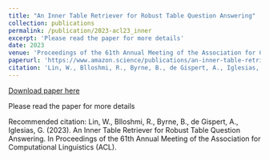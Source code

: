 ```yaml
---
title: "An Inner Table Retriever for Robust Table Question Answering"
collection: publications
permalink: /publication/2023-acl23_inner
excerpt: 'Please read the paper for more details'
date: 2023
venue: 'Proceedings of the 61th Annual Meeting of the Association for Computational Linguistics (ACL)'
paperurl: 'https://www.amazon.science/publications/an-inner-table-retriever-for-robust-table-question-answering'
citation: 'Lin, W., Blloshmi, R., Byrne, B., de Gispert, A., Iglesias, G. (2023). An Inner Table Retriever for Robust Table Question Answering. In Proceedings of the 61th Annual Meeting of the Association for Computational Linguistics (ACL).'
---
```


<a href='https://www.amazon.science/publications/an-inner-table-retriever-for-robust-table-question-answering'>Download paper here</a>

Please read the paper for more details

Recommended citation: Lin, W., Blloshmi, R., Byrne, B., de Gispert, A., Iglesias, G. (2023). An Inner Table Retriever for Robust Table Question Answering. In Proceedings of the 61th Annual Meeting of the Association for Computational Linguistics (ACL).